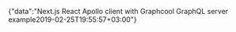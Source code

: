 {"data":"Next.js React Apollo client with Graphcool GraphQL server example2019-02-25T19:55:57+03:00"}
